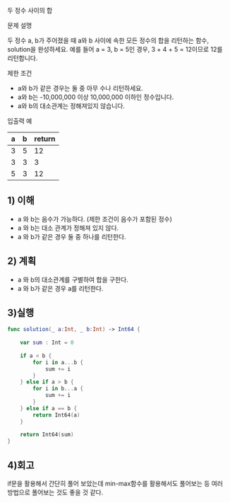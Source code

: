 두 정수 사이의 합

문제 설명

두 정수 a, b가 주어졌을 때 a와 b 사이에 속한 모든 정수의 합을 리턴하는 함수, solution을 완성하세요. 예를 들어 a = 3, b = 5인 경우, 3 + 4 + 5 = 12이므로 12를 리턴합니다.

제한 조건

- a와 b가 같은 경우는 둘 중 아무 수나 리턴하세요.
- a와 b는 -10,000,000 이상 10,000,000 이하인 정수입니다.
- a와 b의 대소관계는 정해져있지 않습니다.

입출력 예

| a    | b    | return |
| ---- | ---- | ------ |
| 3    | 5    | 12     |
| 3    | 3    | 3      |
| 5    | 3    | 12     |

## 

## 1) 이해

- a 와 b는 음수가 가능하다. (제한 조건이 음수가 포함된 정수)
- a 와 b는 대소 관계가 정해져 있지 않다.
- a 와 b가 같은 경우 둘 중 하나를 리턴한다.

## 

## 2) 계획

- a 와 b의 대소관계를 구별하여 합을 구한다.
- a 와 b가 같은 경우 a를 리턴한다.

## 

## 3)실행

```swift
func solution(_ a:Int, _ b:Int) -> Int64 {
    
    var sum : Int = 0
    
    if a < b {
        for i in a...b {
            sum += i
        }
    } else if a > b {
        for i in b...a {
            sum += i
        }
    } else if a == b {
        return Int64(a)
    }
    
    return Int64(sum)
}
```

## 

## 4)회고

if문을 활용해서 간단히 풀어 보았는데 min-max함수를 활용해서도 풀어보는 등 여러 방법으로 풀어보는 것도 좋을 것 같다.
